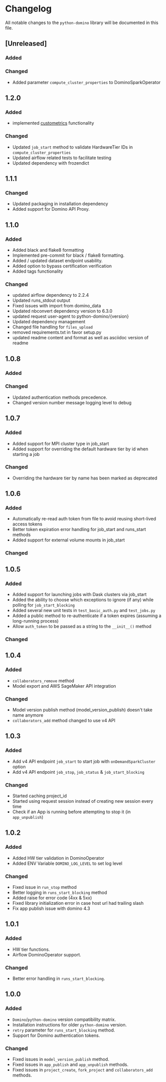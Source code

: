 # Changelog

All notable changes to the `python-domino` library will be documented in this file.

## [Unreleased]

### Added

### Changed
* Added parameter `compute_cluster_properties` to DominoSparkOperator

## 1.2.0

### Added
* implemented [custometrics](https://github.com/cerebrotech/documentation/blob/631953a78a5264db838e17bb5c3798322acf494c/content/user_guide/publish/domino-models/bnp-preview.adoc#custom-model-monitoring-metrics)  functionality

### Changed
* Updated `job_start` method to validate HardwareTier IDs in `compute_cluster_properties`
* Updated airflow related tests to facilitate testing
* Updated dependency with frozendict

## 1.1.1

### Changed
* Updated packaging in installation dependency
* Added support for Domino API Proxy.

## 1.1.0

### Added
* Added black and flake8 formatting
* Implemented pre-commit for black / flake8 formatting.
* Added / updated dataset endpoint usability.
* Added option to bypass certification verification
* Added tags functionality

### Changed
* updated airflow dependency to 2.2.4
* Updated runs_stdout output
* Fixed issues with import from domino_data
* Updated nbconvert dependency version to 6.3.0
* updated request user-agent to python-domino/{version}
* Updated dependency management
* Changed file handling for `files_upload`
* removed requirements.txt in favor setup.py
* updated readme content and format as well as asciidoc version of readme

## 1.0.8

### Added

### Changed
* Updated authentication methods precedence.
* Changed version number message logging level to debug

## 1.0.7

### Added
* Added support for MPI cluster type in job_start
* Added support for overriding the default hardware tier by id when starting a job

### Changed
* Overriding the hardware tier by name has been marked as deprecated

## 1.0.6

### Added

* Automatically re-read auth token from file to avoid reusing short-lived access tokens
* Better token expiration error handling for job_start and runs_start methods
* Added support for external volume mounts in job_start

### Changed

## 1.0.5

### Added

* Added support for launching jobs with Dask clusters via job_start
* Added the ability to choose which exceptions to ignore (if any) while polling for `job_start_blocking`
* Added several new unit tests in `test_basic_auth.py` and `test_jobs.py`
* Added a public method to re-authenticate if a token expires (assuming a long-running process)
* Allow `auth_token` to be passed as a string to the `__init__()` method

### Changed

## 1.0.4

### Added

* `collaborators_remove` method
* Model export and AWS SageMaker API integration

### Changed

* Model version publish method (model_version_publish) doesn't take name anymore
* `collaborators_add` method changed to use v4 API

## 1.0.3

### Added

* Add v4 API endpoint `job_start` to start job with `onDemandSparkCluster` option
* Add v4 API endpoint `job_stop`, `job_status` & `job_start_blocking`

### Changed

* Started caching project_id
* Started using request session instead of creating new session every time
* Check if an App is running before attempting to stop it (in `app_unpublish`)

## 1.0.2

### Added

* Added HW tier validation in DominoOperator
* Added ENV Variable `DOMINO_LOG_LEVEL` to set log level

### Changed

* Fixed issue in `run_stop` method
* Better logging in `runs_start_blocking` method
* Added raise for error code (4xx & 5xx)
* Fixed library initialization error in case host url had trailing slash
* Fix app publish issue with domino 4.3

## 1.0.1

### Added

* HW tier functions.
* Airflow DominoOperator support.

### Changed

* Better error handling in `runs_start_blocking`.

## 1.0.0

### Added

* `Domino`/`python-domino` version compatibility matrix.
* Installation instructions for older `python-domino` version.
* `retry` parameter for `runs_start_blocking` method.
* Support for Domino authentication tokens.

### Changed

* Fixed issues in `model_version_publish` method.
* Fixed issues in `app_publish` and `app_unpublish` methods.
* Fixed issues in `project_create`, `fork_project` and `collaborators_add` methods.
